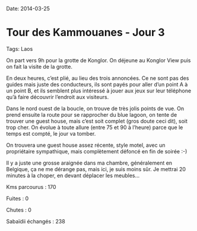 Date: 2014-03-25
# Tour des Kammouanes - Jour 3
Tags: Laos

On part vers 9h pour la grotte de Konglor. On déjeune au Konglor View puis on fait la visite de la grotte.

En deux heures, c’est plié, au lieu des trois annoncées. Ce ne sont pas des guides mais juste des conducteurs, ils sont payés pour aller d’un point A à un point B, et ils semblent plus intéressé à jouer aux jeux sur leur téléphone qu’à faire découvrir l’endroit aux visiteurs.

Dans le nord ouest de la boucle, on trouve de très jolis points de vue. On prend ensuite la route pour se rapprocher du blue lagoon, on tente de trouver une guest house, mais c’est soit complet (gros doute ceci dit), soit trop cher. On évolue à toute allure (entre 75 et 90 à l’heure) parce que le temps est compté, le jour va tomber.

On trouvera une guest house assez récente, style motel, avec un propriétaire sympathique, mais complètement défoncé en fin de soirée :-)

Il y a juste une grosse araignée dans ma chambre, généralement en Belgique, ça ne me dérange pas, mais ici, je suis moins sûr. Je mettrai 20 minutes à la choper, en devant déplacer les meubles…

Kms parcourus : 170

Fuites : 0

Chutes : 0

Sabaïdii échangés : 238
